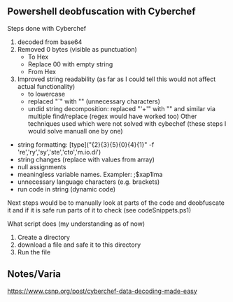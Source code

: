 


## Powershell deobfuscation with Cyberchef

Steps done with Cyberchef
1. decoded from base64
2. Removed 0 bytes (visible as punctuation)
    - To Hex
    - Replace 00 with empty string
    - From Hex
3. Improved string readability  (as far as I could tell this would not affect actual functionality)
    - to lowercase
    - replaced "`" with ""  (unnecessary characters)
    - undid string decomposition: replaced "'+'" with "" and similar via multiple find/replace  (regex would have worked too)
Other techniques used which were not solved with cybechef  (these steps I would solve manuall one by one)
- string formatting:  [type]("{2}{3}{5}{0}{4}{1}" -f 're','ry','sy','ste','cto','m.io.di')
- string changes (replace with values from array)
- null assignments 
- meaningless variable names. Exampler:  ;$xap1lma
- unnecessary language characters (e.g. brackets)
- run code in string (dynamic code)

Next steps would be to manually look at parts of the code and deobfuscate it and if it is safe run parts of it to check (see codeSnippets.ps1)

What script does (my understanding as of now)
1. Create a directory
2. download a file and safe it to this directory
3. Run the file


## Notes/Varia
https://www.csnp.org/post/cyberchef-data-decoding-made-easy